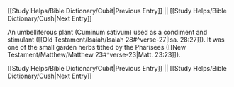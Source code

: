 [[Study Helps/Bible Dictionary/Cubit|Previous Entry]]  ||  [[Study Helps/Bible Dictionary/Cush|Next Entry]]

 An umbelliferous plant (Cuminum sativum) used as a condiment and stimulant ([[Old Testament/Isaiah/Isaiah 28#^verse-27|Isa. 28:27]]). It was one of the small garden herbs tithed by the Pharisees ([[New Testament/Matthew/Matthew 23#^verse-23|Matt. 23:23]]).

[[Study Helps/Bible Dictionary/Cubit|Previous Entry]]  ||  [[Study Helps/Bible Dictionary/Cush|Next Entry]]